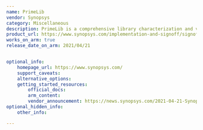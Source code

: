 ```yaml
---
name: PrimeLib
vendor: Synopsys
category: Miscellaneous
description: PrimeLib is a comprehensive library characterization and validation solution designed to provide faster access to advanced process nodes, streamlining the development and optimization of semiconductor technologies.
product_url: https://www.synopsys.com/implementation-and-signoff/signoff/primelib.html#
works_on_arm: true
release_date_on_arm: 2021/04/21


optional_info:
    homepage_url: https://www.synopsys.com/
    support_caveats: 
    alternative_options:
    getting_started_resources:
        official_docs:
        arm_content:
        vendor_announcement: https://news.synopsys.com/2021-04-21-Synopsys-Introduces-PrimeLib-Unified-Library-Characterization-and-Validation-Solution-for-Accelerated-Access-to-Advanced-Process-Nodes
optional_hidden_info:
    other_info: 

---
```


